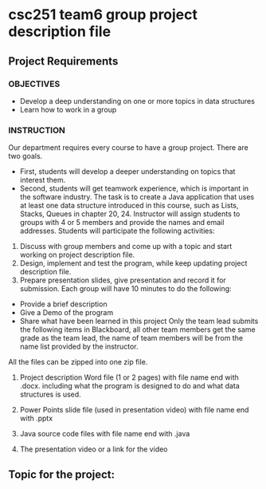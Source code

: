 # csc251 team6 group project description file

## Project Requirements
### OBJECTIVES
- Develop a deep understanding on one or more topics in data structures
- Learn how to work in a group

### INSTRUCTION
Our department requires every course to have a group project. There are two goals.
- First, students will develop a deeper understanding on topics that interest them.
- Second, students will get teamwork experience, which is important in the software
industry.
The task is to create a Java application that uses at least one data structure introduced
in this course, such as Lists, Stacks, Queues in chapter 20, 24.
Instructor will assign students to groups with 4 or 5 members and provide the names
and email addresses.
Students will participate the following activities:
1. Discuss with group members and come up with a topic and start working on
project description file.
2. Design, implement and test the program, while keep updating project description
file.
3. Prepare presentation slides, give presentation and record it for submission. Each
group will have 10 minutes to do the following:
- Provide a brief description
- Give a Demo of the program
- Share what have been learned in this project
Only the team lead submits the following items in Blackboard, all other team members
get the same grade as the team lead, the name of team members will be from the
name list provided by the instructor. 

All the files can be zipped into one zip file.
1. Project description Word file (1 or 2 pages) with file name end with .docx.
including what the program is designed to do and what data structures is used.

2. Power Points slide file (used in presentation video) with file name end with .pptx

3. Java source code files with file name end with .java

4. The presentation video or a link for the video


## Topic for the project:
